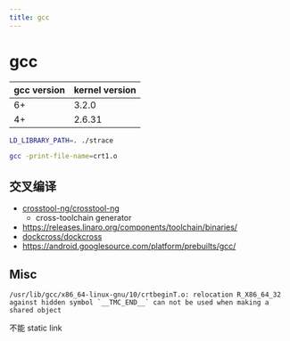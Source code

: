```yaml
---
title: gcc
---
```


# gcc

| gcc version | kernel version |
| ----------- | -------------- |
| 6+          | 3.2.0          |
| 4+          | 2.6.31         |

```bash
LD_LIBRARY_PATH=. ./strace

gcc -print-file-name=crt1.o
```

## 交叉编译

- [crosstool-ng/crosstool-ng](https://github.com/crosstool-ng/crosstool-ng)
  - cross-toolchain generator
- https://releases.linaro.org/components/toolchain/binaries/
- [dockcross/dockcross](https://github.com/dockcross/dockcross)
- https://android.googlesource.com/platform/prebuilts/gcc/

## Misc

```
/usr/lib/gcc/x86_64-linux-gnu/10/crtbeginT.o: relocation R_X86_64_32 against hidden symbol `__TMC_END__` can not be used when making a shared object
```

不能 static link
